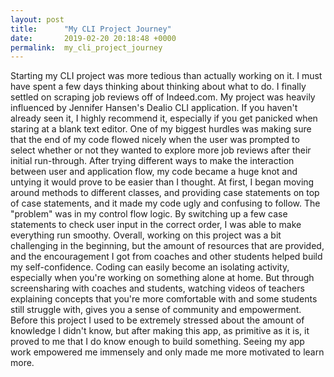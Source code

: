 ```yaml
---
layout: post
title:      "My CLI Project Journey"
date:       2019-02-20 20:18:48 +0000
permalink:  my_cli_project_journey
---
```



Starting my CLI project was more tedious than actually working on it.
I must have spent a few days thinking about thinking about what to do.
I finally settled on scraping job reviews off of Indeed.com. 
My project was heavily influenced by Jennifer Hansen's Dealio CLI application.
If you haven't already seen it, I highly recommend it, especially if you get panicked 
when staring at a blank text editor. 
One of my biggest hurdles was making sure that the end of my code flowed nicely when
the user was prompted to select whether or not they wanted to explore more job reviews after their initial run-through. 
After trying different ways to make the interaction between user and application flow, my code became a huge knot and 
untying it would prove to be easier than I thought. At first, I began moving around methods to different classes, and providing case statements on top of case statements, and it made my code ugly and confusing to follow. 
The "problem" was in my control flow logic. By switching up a few case statements to check user input in the correct order, I was able to make everything run smoothy. 
Overall, working on this project was a bit challenging in the beginning, but the amount of resources that are provided,
and the encouragement I got from coaches and other students helped build my self-confidence. Coding can easily become an isolating activity, especially when you're working on something alone at home. But through screensharing with coaches and students, watching videos of teachers explaining concepts that you're more comfortable with and some students still struggle with, gives you a sense of community and empowerment. Before this project I used to be extremely stressed about the amount of knowledge I didn't know, but after making this app, as primitive as it is, it proved to me that I do know enough to build something. Seeing my app work empowered me immensely and only made me more motivated to learn more. 

